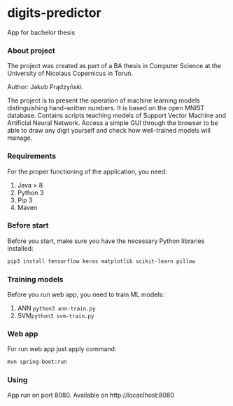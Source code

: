 # digits-predictor
App for bachelor thesis

### About project
The project was created as part of a BA thesis in Computer Science at the University of Nicolaus Copernicus in Toruń.

Author: Jakub Prądzyński.

The project is to present the operation of machine learning models distinguishing hand-written numbers. 
It is based on the open MNIST database. 
Contains scripts teaching models of Support Vector Machine and Artificial Neural Network. 
Access a simple GUI through the browser to be able to draw any digit yourself and check how well-trained models will manage.

### Requirements
For the proper functioning of the application, you need: 
1. Java > 8
2. Python 3
3. Pip 3
4. Maven

### Before start
Before you start, make sure you have the necessary Python libraries installed:
```bash
pip3 install tensorflow keras matplotlib scikit-learn pillow
```

### Training models
Before you run web app, you need to train ML models:
1. ANN ```python3 ann-train.py```
2. SVM```python3 svm-train.py```

### Web app
For run web app just apply command:
```bash
mvn spring-boot:run
```

### Using
App run on port 8080.
Available on http://locaclhost:8080